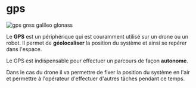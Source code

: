 # gps

![gps gnss galileo glonass](https://drotek.com/wp-content/uploads/2017/01/gps-logo.jpg)

Le **GPS** est un périphérique qui est couramment utilisé sur un drone ou un robot. Il permet de **géolocaliser** la position du système et ainsi se repérer dans l'espace.

Le GPS est indispensable pour effectuer un parcours de façon **autonome**.

Dans le cas du drone il va permettre de fixer la position du système en l'air et permettre à l'opérateur d'effectuer d'autres tâches pendant ce temps.

